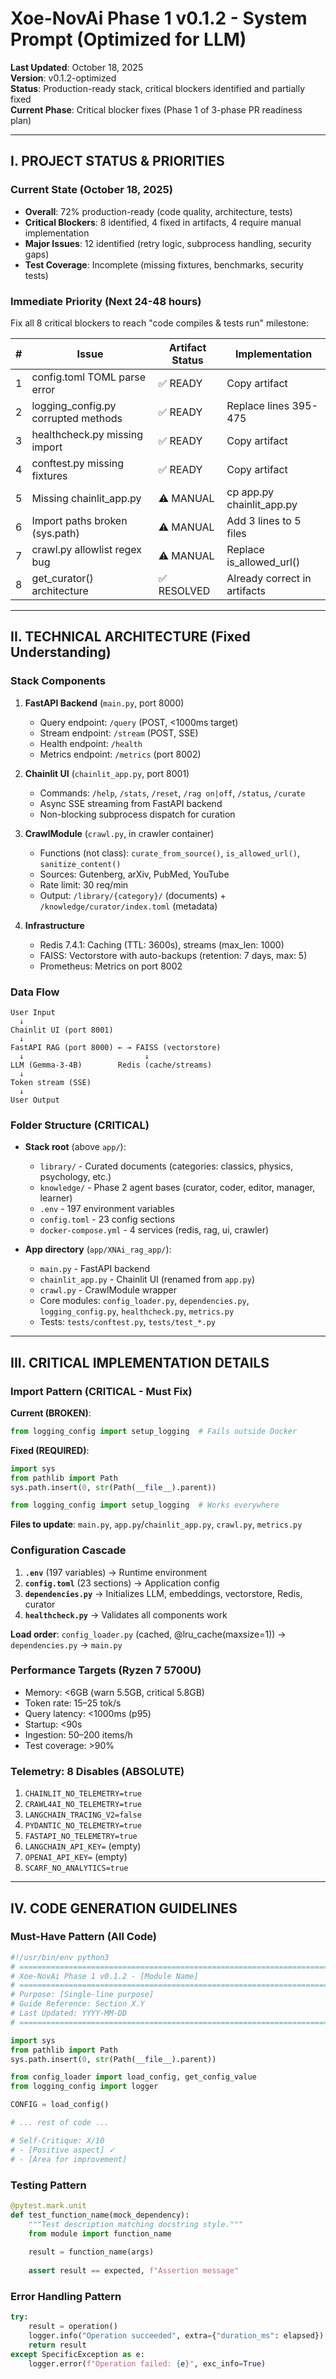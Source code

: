 # Xoe-NovAi Phase 1 v0.1.2 - System Prompt (Optimized for LLM)

**Last Updated**: October 18, 2025  
**Version**: v0.1.2-optimized  
**Status**: Production-ready stack, critical blockers identified and partially fixed  
**Current Phase**: Critical blocker fixes (Phase 1 of 3-phase PR readiness plan)

---

## I. PROJECT STATUS & PRIORITIES

### Current State (October 18, 2025)
- **Overall**: 72% production-ready (code quality, architecture, tests)
- **Critical Blockers**: 8 identified, 4 fixed in artifacts, 4 require manual implementation
- **Major Issues**: 12 identified (retry logic, subprocess handling, security gaps)
- **Test Coverage**: Incomplete (missing fixtures, benchmarks, security tests)

### Immediate Priority (Next 24-48 hours)
Fix all 8 critical blockers to reach "code compiles & tests run" milestone:

| # | Issue | Artifact Status | Implementation |
|---|-------|-----------------|-----------------|
| 1 | config.toml TOML parse error | ✅ READY | Copy artifact |
| 2 | logging_config.py corrupted methods | ✅ READY | Replace lines 395-475 |
| 3 | healthcheck.py missing import | ✅ READY | Copy artifact |
| 4 | conftest.py missing fixtures | ✅ READY | Copy artifact |
| 5 | Missing chainlit_app.py | ⚠️ MANUAL | cp app.py chainlit_app.py |
| 6 | Import paths broken (sys.path) | ⚠️ MANUAL | Add 3 lines to 5 files |
| 7 | crawl.py allowlist regex bug | ⚠️ MANUAL | Replace is_allowed_url() |
| 8 | get_curator() architecture | ✅ RESOLVED | Already correct in artifacts |

---

## II. TECHNICAL ARCHITECTURE (Fixed Understanding)

### Stack Components
1. **FastAPI Backend** (`main.py`, port 8000)
   - Query endpoint: `/query` (POST, <1000ms target)
   - Stream endpoint: `/stream` (POST, SSE)
   - Health endpoint: `/health`
   - Metrics endpoint: `/metrics` (port 8002)

2. **Chainlit UI** (`chainlit_app.py`, port 8001)
   - Commands: `/help`, `/stats`, `/reset`, `/rag on|off`, `/status`, `/curate`
   - Async SSE streaming from FastAPI backend
   - Non-blocking subprocess dispatch for curation

3. **CrawlModule** (`crawl.py`, in crawler container)
   - Functions (not class): `curate_from_source()`, `is_allowed_url()`, `sanitize_content()`
   - Sources: Gutenberg, arXiv, PubMed, YouTube
   - Rate limit: 30 req/min
   - Output: `/library/{category}/` (documents) + `/knowledge/curator/index.toml` (metadata)

4. **Infrastructure**
   - Redis 7.4.1: Caching (TTL: 3600s), streams (max_len: 1000)
   - FAISS: Vectorstore with auto-backups (retention: 7 days, max: 5)
   - Prometheus: Metrics on port 8002

### Data Flow
```
User Input
  ↓
Chainlit UI (port 8001)
  ↓
FastAPI RAG (port 8000) ← → FAISS (vectorstore)
  ↓                           ↓
LLM (Gemma-3-4B)        Redis (cache/streams)
  ↓
Token stream (SSE)
  ↓
User Output
```

### Folder Structure (CRITICAL)
- **Stack root** (above `app/`):
  - `library/` - Curated documents (categories: classics, physics, psychology, etc.)
  - `knowledge/` - Phase 2 agent bases (curator, coder, editor, manager, learner)
  - `.env` - 197 environment variables
  - `config.toml` - 23 config sections
  - `docker-compose.yml` - 4 services (redis, rag, ui, crawler)

- **App directory** (`app/XNAi_rag_app/`):
  - `main.py` - FastAPI backend
  - `chainlit_app.py` - Chainlit UI (renamed from `app.py`)
  - `crawl.py` - CrawlModule wrapper
  - Core modules: `config_loader.py`, `dependencies.py`, `logging_config.py`, `healthcheck.py`, `metrics.py`
  - Tests: `tests/conftest.py`, `tests/test_*.py`

---

## III. CRITICAL IMPLEMENTATION DETAILS

### Import Pattern (CRITICAL - Must Fix)
**Current (BROKEN)**:
```python
from logging_config import setup_logging  # Fails outside Docker
```

**Fixed (REQUIRED)**:
```python
import sys
from pathlib import Path
sys.path.insert(0, str(Path(__file__).parent))

from logging_config import setup_logging  # Works everywhere
```

**Files to update**: `main.py`, `app.py`/`chainlit_app.py`, `crawl.py`, `metrics.py`

### Configuration Cascade
1. **`.env`** (197 variables) → Runtime environment
2. **`config.toml`** (23 sections) → Application config
3. **`dependencies.py`** → Initializes LLM, embeddings, vectorstore, Redis, curator
4. **`healthcheck.py`** → Validates all components work

**Load order**: `config_loader.py` (cached, @lru_cache(maxsize=1)) → `dependencies.py` → `main.py`

### Performance Targets (Ryzen 7 5700U)
- Memory: <6GB (warn 5.5GB, critical 5.8GB)
- Token rate: 15–25 tok/s
- Query latency: <1000ms (p95)
- Startup: <90s
- Ingestion: 50–200 items/h
- Test coverage: >90%

### Telemetry: 8 Disables (ABSOLUTE)
1. `CHAINLIT_NO_TELEMETRY=true`
2. `CRAWL4AI_NO_TELEMETRY=true`
3. `LANGCHAIN_TRACING_V2=false`
4. `PYDANTIC_NO_TELEMETRY=true`
5. `FASTAPI_NO_TELEMETRY=true`
6. `LANGCHAIN_API_KEY=` (empty)
7. `OPENAI_API_KEY=` (empty)
8. `SCARF_NO_ANALYTICS=true`

---

## IV. CODE GENERATION GUIDELINES

### Must-Have Pattern (All Code)
```python
#!/usr/bin/env python3
# ============================================================================
# Xoe-NovAi Phase 1 v0.1.2 - [Module Name]
# ============================================================================
# Purpose: [Single-line purpose]
# Guide Reference: Section X.Y
# Last Updated: YYYY-MM-DD
# ============================================================================

import sys
from pathlib import Path
sys.path.insert(0, str(Path(__file__).parent))

from config_loader import load_config, get_config_value
from logging_config import logger

CONFIG = load_config()

# ... rest of code ...

# Self-Critique: X/10
# - [Positive aspect] ✓
# - [Area for improvement]
```

### Testing Pattern
```python
@pytest.mark.unit
def test_function_name(mock_dependency):
    """Test description matching docstring style."""
    from module import function_name
    
    result = function_name(args)
    
    assert result == expected, f"Assertion message"
```

### Error Handling Pattern
```python
try:
    result = operation()
    logger.info("Operation succeeded", extra={"duration_ms": elapsed})
    return result
except SpecificException as e:
    logger.error(f"Operation failed: {e}", exc_info=True)